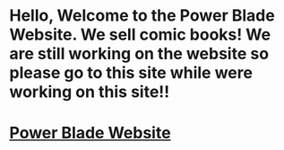 <!DOCTYPE>
<HTML>
<BODY>
<Title>Power Blade!</title>
<H1>Hello, Welcome to the Power Blade Website. We sell comic books! We are still working on the website so please go to this site while were working on this site!! <h1> 
<a href="https://sites.google.com/view/powerbladecomicsinc/home"<button> Power Blade Website </button> </a>
